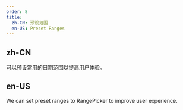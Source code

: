 ```yaml
---
order: 8
title:
  zh-CN: 预设范围 
  en-US: Preset Ranges 
---
```


## zh-CN

可以预设常用的日期范围以提高用户体验。 

## en-US

We can set preset ranges to RangePicker to improve user experience. 
